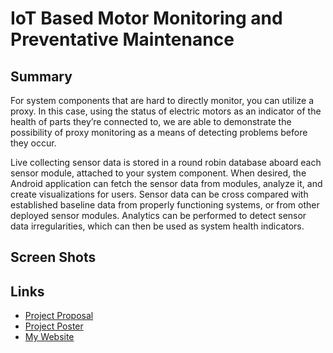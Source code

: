 # IoT Based Motor Monitoring and Preventative Maintenance

## Summary
For system components that are hard to directly monitor, you can utilize a proxy. In this case, using the status of electric motors as an indicator of the health of parts they’re connected to, we are able to demonstrate the possibility of proxy monitoring as a means of detecting problems before they occur. 

Live collecting sensor data is stored in a round robin database aboard each sensor module, attached to your system component. When desired, the Android application can fetch the sensor data from modules, analyze it, and create visualizations for users. Sensor data can be cross compared with established baseline data from properly functioning systems, or from other deployed sensor modules. Analytics can be performed to detect sensor data irregularities, which can then be used as system health indicators.

## Screen Shots

## Links
* [Project Proposal](https://docs.google.com/presentation/d/1dB2Cu4snLe7U7Xoh8VDeEvALAdrJ39kFx2RURVxa3x0/edit?usp=sharing "Proposal")
* [Project Poster](http://www.iotcenter.wisc.edu/students/docs/Projects/0517/IoTCenter_0517_IoTMotorMonitoring.pdf "Poster")
* [My Website](http://phelps17.github.io/ "My Website")
